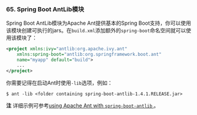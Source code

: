 ### 65. Spring Boot AntLib模块

Spring Boot AntLib模块为Apache Ant提供基本的Spring Boot支持，你可以使用该模块创建可执行的jars。在`build.xml`添加额外的`spring-boot`命名空间就可以使用该模块了：
```xml
<project xmlns:ivy="antlib:org.apache.ivy.ant"
    xmlns:spring-boot="antlib:org.springframework.boot.ant"
    name="myapp" default="build">
    ...
</project>
```
你需要记得在启动Ant时使用`-lib`选项，例如：
```shell
$ ant -lib <folder containing spring-boot-antlib-1.4.1.RELEASE.jar>
```
**注** 详细示例可参考[using Apache Ant with `spring-boot-antlib`
](http://docs.spring.io/spring-boot/docs/1.4.1.RELEASE/reference/htmlsingle/#using-boot-ant)。
